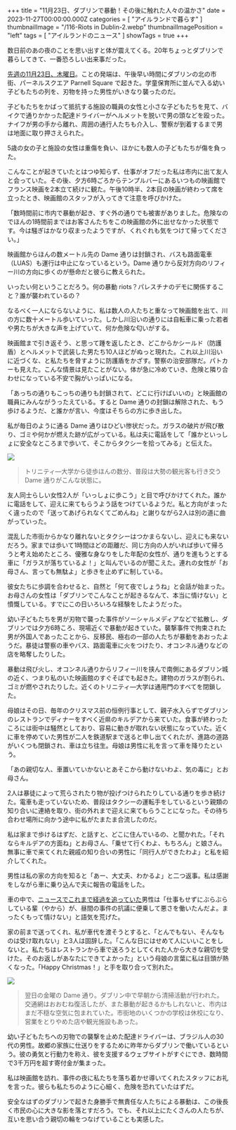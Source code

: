 +++
title = "11月23日、ダブリンで暴動！その後に触れた人々の温かさ"
date = 2023-11-27T00:00:00.000Z
categories = [ "アイルランドで暮らす" ]
thumbnailImage = "/116-Riots in Dublin-2.webp"
thumbnailImagePosition = "left"
tags = [ "アイルランドのニュース" ]
showTags = true
+++

数日前のあの夜のことを思い出すと体が震えてくる。20年ちょっとダブリンで暮らしてきて、一番恐ろしい出来事だった。

<!--more-->

[先週の11月23日、木曜日](https://www.bbc.com/japanese/67516826)。ことの発端は、午後早い時間にダブリンの北の市街、パーネルスクエア Parnell Square で起きた。学童保育所に並んで入る幼い子どもたちの列を、刃物を持った男性がいきなり襲ったのだ。

子どもたちをかばって抵抗する施設の職員の女性と小さな子どもたちを見て、バイクで通りかかった配達ドライバーがヘルメットを脱いで男の頭などを殴った。ナイフが男の手から離れ、周囲の通行人たちも介入し、警察が到着するまで男は地面に取り押さえられた。

5歳の女の子と施設の女性は重傷を負い、ほかにも数人の子どもたちが傷を負った。

こんなことが起きていたとはつゆ知らず、仕事がオフだった私は市内に出て友人と会っていた。その後、夕方6時ごろからテンプルバーにあるいつもの映画館でフランス映画を2本立て続けに観た。午後10時半、2本目の映画が終わって席を立ったとき、映画館のスタッフが入ってきて注意を呼びかけた。

「数時間前に市内で暴動が起き、すぐ外の通りでも被害がありました。危険なのでほんの1時間前まではお客さんたちをこの映画館の外に出せなかった状態です。今は騒ぎはかなり収まったようですが、くれぐれも気をつけて帰ってください。」

映画館からほんの数メートル先の Dame 通りは封鎖され、バスも路面電車（LUAS）も運行は中止になっているという。Dame 通りから反対方向のリフィー川の方向に歩くのが懸命だと彼らに教えられた。

いったい何ということだろう。何の暴動 riots？パレスチナのデモに関係すること？誰が襲われているの？

なるべく一人にならないように、私は数人の人たちと重なって映画館を出て、川の方に数十メートル歩いていった。しかし川沿いの通りには自転車に乗った若者や男たちが大きな声を上げていて、何か危険な匂いがする。

映画館まで引き返そう、と思って踵を返したとき、どこからかシールド（防護盾）とヘルメットで武装した男たち10人ほどがぬっと現れた。これ以上川沿いに近づくな、と私たちを脅すように防護盾をかざす。警察の治安部隊だ。パトカーも見えた。こんな情景は見たことがない。体が急に冷めていき、危険と隣り合わせになっている不安で胸がいっぱいになる。

「あっちの通りもこっちの通りも封鎖されて、どこに行けばいいの」と映画館の職員にみんながうったえている。すると Dame 通りの封鎖は解除された、もう歩けるようだ、と誰かが言い、今度はそちらの方に歩き出した。

私が毎日のように通る Dame 通りはひどい惨状だった。ガラスの破片が飛び散り、ゴミや何かが燃えた跡が広がっている。私は夫に電話をして「誰かといっしょに安全なところまで歩いて、そこからタクシーを拾ってみる」と伝えた。

![](</116-Riots in Dublin-2.webp>)

> トリニティ―大学から徒歩ほんの数分、普段は大勢の観光客も行き交う Dame 通りがこんな状態に。

友人同士らしい女性2人が「いっしょに歩こう」と目で呼びかけてくれた。誰かに電話をして、迎えに来てもらうよう話をつけているようだ。私と方向がまったく違ったので「送ってあげられなくてごめんね」と謝りながら2人は別の道に曲がっていった。

混乱した市街からかなり離れないとタクシーはつかまらないし、迎えにも来ないだろう。家までは歩いて1時間ほどの距離だ、同じ方向の人がいれば歩いて帰ろうと考え始めたところ、優雅な身なりをした年配の女性が、通りを進もうとする車に「ガラスが落ちているよ！」と叫んでいるのが聞こえた。連れの女性が「お母さん、言っても無駄よ」と歩きを止めずに制している。

彼女たちに歩調を合わせると、自然と「何て夜でしょうね」と会話が始まった。お母さんの女性は「ダブリンでこんなことが起きるなんて、本当に情けない」と憤慨している。すでにこの日いろいろな経験をしたようだった。

幼い子どもたちを男が刃物で襲った事件がソーシャルメディアなどで拡散し、ダブリンでは夕方6時ころ、現場近くで暴動が起きていた。襲撃事件で拘束された男が外国人であったことから、反移民、極右の一部の人たちが暴動をあおったようだ。暴徒は警察の車やバス、路面電車に火をつけたり、オコンネル通りなどの店を略奪したりした。

暴動は飛び火し、オコンネル通りからリフィー川を挟んで南側にあるダブリン城の近く、つまり私のいた映画館のすぐそばでも起きた。建物のガラスが割られ、ゴミが燃やされたりした。近くのトリニティ―大学は通用門のすべてを閉鎖した。

母娘はその日、毎年のクリスマス前の恒例行事として、親子水入らずでダブリンのレストランでディナーをすべく近県のキルデアから来ていた。食事が終わったころには街中は騒然としており、容易に動きが取れない状態になっていた。近くに車を停めていた男性が二人を鉄道駅まで送ると申し出てくれたが、進路の道路がいくつも閉鎖され、車は立ち往生。母娘は男性に礼を言って車を降りたという。

「あの親切な人、車置いていかないとあそこから動けないわよ、気の毒に」とお母さん。

2人は暴徒によって荒らされたり物が投げつけられたりしている通りを歩き続けた。電車も走っていないため、普段はタクシーの運転手をしているという親類の知り合いに連絡を取り、街の外れまで迎えに来てもらうことになった。その待ち合わせ場所に向かう途中に私がたまたま合流したのだ。

私は家まで歩けるはずだ、と話すと、どこに住んでいるの、と聞かれた。「それならキルデアの方面ね」とお母さん、「乗せて行くわよ、もちろん」と娘さん。無事に車で来てくれた親戚の知り合いの男性に「同行人ができたわよ」と私を紹介してくれた。

男性は私の家の方向を知ると「あー、大丈夫、わかるよ」と二つ返事。私は感謝をしながら車に乗り込んで夫に報告の電話をした。

車の中で、[ニュースでこれまで経過を追っていた](https://www.rte.ie/news/ireland/2023/1124/1418263-watch-dublin-rioting/)男性は「仕事もせずにぶらぶらしている輩（やから）が、昼間の事件の抗議に便乗して悪さを働いたんだよ。まったくもって情けない」と語気を荒げた。

家の前まで送ってくれ、私が車代を渡そうとすると、「とんでもない、そんなものは受け取れない」と3人は固辞した。「こんな日にはせめて人にいいことをしないと。私たちはレストランから車で送ろうとしてくれた人から大きな親切を受けた。そのお返しがあなたにできてよかった」という母娘の言葉に私は目頭が熱くなった。「Happy Christmas！」と手を取り合って別れた。

![](</116-Riots in Dublin-1.webp>)

> 翌日の金曜の Dame 通り。ダブリン中で早朝から清掃活動が行われた。交通網はおおむね復活したが、また暴動が起きるかもしれないと、市内はまだ不穏な空気に包まれていた。市街地のいくつかの学校は休校になり、営業をとりやめた店や観光施設もあった。

幼い子どもたちへの刃物での襲撃を止めた配達ドライバーは、ブラジル人の30代の男性。故郷の家族に仕送りをするために昨年からダブリンで働いているという。彼の勇気と行動力を称え、彼を支援するウェブサイトがすぐにでき、数時間で3千万円を超す寄付金が集まった。

私は映画館を訪れ、事件の夜に私たちを落ち着かせ導いてくれたスタッフにお礼を言った。彼らも私たちのように心細く、危険を恐れていたはずだ。

安全なはずのダブリンで起きた身勝手で無責任な人たちによる暴動は、この後長く市民の心に大きな影を落とすだろう。でも、それ以上にたくさんの人たちが、互いを思い合う親切の輪をつなげていることも実感した。
